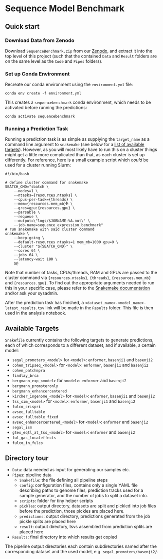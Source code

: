 # Sequence Model Benchmark

## Quick start

### Download Data from Zenodo

Download `SequenceBenchmark.zip` from our [Zenodo](https://zenodo.org/record/7076228#.YyGd6vexVhE), and extract it into the top level of this project (such that the contained `Data` and `Result` folders are on the same level as the `Code` and `Pipes` folders).

### Set up Conda Environment

Recreate our conda environment using the `environment.yml` file:
```
conda env create -f environment.yml
```
This creates a `sequencebenchmark` conda environment, which needs to be activated before running the predictions:
```
conda activate sequencebenchmark
```

### Running a Prediction Task

Running a prediction task is as simple as supplying the `target_name` as a command line argument to `snakemake` (see below for a [list of available targets](#available-targets)). 
However, as you will most likely have to run this on a cluster things might get a little more complicated than that, as each cluster is set up differently.
For reference, here is a small example script which *could* be used for a cluster running Slurm:
```
#!/bin/bash

# define cluster command for snakemake
SBATCH_CMD="sbatch \
    --nodes=1 \
    --ntasks={resources.ntasks} \
    --cpus-per-task={threads} \
    --mem={resources.mem_mb}M \
    --gres=gpu:{resources.gpu} \
    --parsable \
    --requeue \
    --output=\"logs/$JOBNAME-%A.out\" \
    --job-name=sequence_expression_benchmark"
# run snakemake with said cluster command
snakemake \
    --keep-going \
    --default-resources ntasks=1 mem_mb=1000 gpu=0 \
    --cluster "${SBATCH_CMD}" \
    --cores 64 \
    --jobs 64 \
    --latency-wait 180 \
    $@
```
Note that number of tasks, CPUs/threads, RAM and GPUs are passed to the cluster command via `{resources.ntasks}`, `{threads}`, `{resources.mem_mb}` and `{resources.gpu}`.
To find out the appropriate arguments needed to run this in your specific case, please refer to the [Snakemake documentation](https://snakemake.readthedocs.io/en/stable) and/or ask your sysadmin.

After the prediction task has finished, a `<dataset_name>-<model_name>-latest_results.tsv` link will be made in the `Results` folder. This file is then used in the analysis notebook.

## Available Targets
`Snakefile` currently contains the following targets to generate predictions, each of which corresponds to a different dataset, and if available, a certain model:

- `segal_promoters_<model>` for `<model>`: `enformer`, `basenji1` and `basenji2`
- `cohen_tripseq_<model>` for `<model>`: `enformer`, `basenji1` and `basenji2`
- `cohen_patchmpra`
- `findlay_brca`
- `bergmann_exp_<model>` for `<model>`: `enformer` and `basenji2`
- `bergmann_promoteronly`
- `bergmann_enhancercentered`
- `kircher_ingenome_<model>` for `<model>`: `enformer`, `basenji1` and `basenji2`
- `tss_sim_<model>` for `<model>`: `enformer`, `basenji1` and `basenji2`
- `fulco_crispri`
- `avsec_fulltable`
- `avsec_fulltable_fixed`
- `avsec_enhancercentered_<model>` for `<model>`: `enformer` and `basenji2`
- `segal_ism`
- `gtex_eqtl_at_tss_<model>` for `<model>`: `enformer` and `basenji2`
- `ful_gas_localeffects`
- `fulco_in_fulco`

## Directory tour
- `Data`: data needed as input for generating our samples etc.
- `Pipes`: pipeline data
  - `Snakefile`: the file defining all pipeline steps
  - `config`: configuration files, contains only a single YAML file describing paths to genome files, prediction tracks used for a sample generator, and the number of jobs to split a dataset into.
  - `scripts`: folder for tiny helper scripts
  - `pickles`: output directory, datasets are split and pickled into job files before the prediction, those pickles are placed here.
  - `predictions`: output directory, predictions generated from the job pickle splits are placed here
  - `result`: output directory, tsvs assembled from prediction splits are placed here
- `Results`: final directory into which results get copied 

The pipeline output directories each contain subdirectories named after the corresponding dataset and the used model, e.g. `segal_promoters/basenji2/`.

